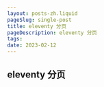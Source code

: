 ```yaml
---
layout: posts-zh.liquid
pageSlug: single-post
title: eleventy 分页
pageDescription: eleventy 分页
tags: 
date: 2023-02-12
---
```


## eleventy 分页